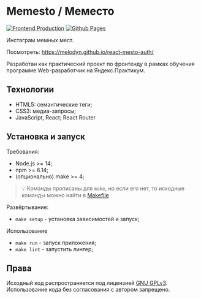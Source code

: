 # Memesto / Меместо

[![Frontend Production](../../actions/workflows/frontend.yml/badge.svg?branch=main)](../../actions/workflows/frontend.yml?query=workflow%3A"Frontend+Production")
[![Github Pages](../../actions/workflows/pages/pages-build-deployment/badge.svg?branch=gh-pages)](../../actions/workflows/pages/pages-build-deployment)

Инстаграм мемных мест.

Посмотреть: https://melodyn.github.io/react-mesto-auth/

Разработан как практический проект по фронтенду в рамках обучения программе Web-разработчик на Яндекс.Практикум.

## Технологии

* HTML5: семантические теги;
* CSS3: медиа-запросы;
* JavaScript, React; React Router

## Установка и запуск

Требования:

* Node.js >= 14;
* npm >= 6.14;
* (опционально) make >= 4;

> 💡 Команды прописаны для `make`, но если его нет, то исходные команды можно найти в [Makefile](./Makefile)

Развёртывание:

* `make setup` - установка зависимостей и запуск;

Использование

* `make run` - запуск приложения;
* `make lint` - запустить линтер;

## Права

Исходный код распространяется под лицензией [GNU GPLv3](./LICENSE.txt). Использование кода без согласования с автором
запрещено.
